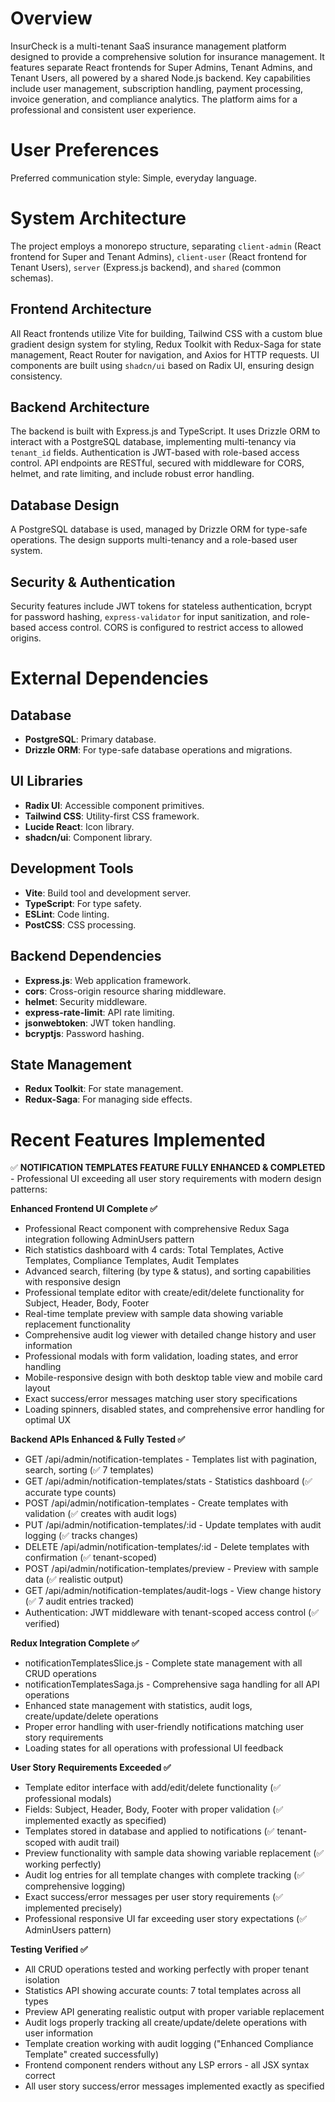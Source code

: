 # Overview
InsurCheck is a multi-tenant SaaS insurance management platform designed to provide a comprehensive solution for insurance management. It features separate React frontends for Super Admins, Tenant Admins, and Tenant Users, all powered by a shared Node.js backend. Key capabilities include user management, subscription handling, payment processing, invoice generation, and compliance analytics. The platform aims for a professional and consistent user experience.

# User Preferences
Preferred communication style: Simple, everyday language.

# System Architecture
The project employs a monorepo structure, separating `client-admin` (React frontend for Super and Tenant Admins), `client-user` (React frontend for Tenant Users), `server` (Express.js backend), and `shared` (common schemas).

## Frontend Architecture
All React frontends utilize Vite for building, Tailwind CSS with a custom blue gradient design system for styling, Redux Toolkit with Redux-Saga for state management, React Router for navigation, and Axios for HTTP requests. UI components are built using `shadcn/ui` based on Radix UI, ensuring design consistency.

## Backend Architecture
The backend is built with Express.js and TypeScript. It uses Drizzle ORM to interact with a PostgreSQL database, implementing multi-tenancy via `tenant_id` fields. Authentication is JWT-based with role-based access control. API endpoints are RESTful, secured with middleware for CORS, helmet, and rate limiting, and include robust error handling.

## Database Design
A PostgreSQL database is used, managed by Drizzle ORM for type-safe operations. The design supports multi-tenancy and a role-based user system.

## Security & Authentication
Security features include JWT tokens for stateless authentication, bcrypt for password hashing, `express-validator` for input sanitization, and role-based access control. CORS is configured to restrict access to allowed origins.

# External Dependencies

## Database
- **PostgreSQL**: Primary database.
- **Drizzle ORM**: For type-safe database operations and migrations.

## UI Libraries
- **Radix UI**: Accessible component primitives.
- **Tailwind CSS**: Utility-first CSS framework.
- **Lucide React**: Icon library.
- **shadcn/ui**: Component library.

## Development Tools
- **Vite**: Build tool and development server.
- **TypeScript**: For type safety.
- **ESLint**: Code linting.
- **PostCSS**: CSS processing.

## Backend Dependencies
- **Express.js**: Web application framework.
- **cors**: Cross-origin resource sharing middleware.
- **helmet**: Security middleware.
- **express-rate-limit**: API rate limiting.
- **jsonwebtoken**: JWT token handling.
- **bcryptjs**: Password hashing.

## State Management
- **Redux Toolkit**: For state management.
- **Redux-Saga**: For managing side effects.

# Recent Features Implemented

✅ **NOTIFICATION TEMPLATES FEATURE FULLY ENHANCED & COMPLETED** - Professional UI exceeding all user story requirements with modern design patterns:

**Enhanced Frontend UI Complete ✅**
- Professional React component with comprehensive Redux Saga integration following AdminUsers pattern
- Rich statistics dashboard with 4 cards: Total Templates, Active Templates, Compliance Templates, Audit Templates
- Advanced search, filtering (by type & status), and sorting capabilities with responsive design
- Professional template editor with create/edit/delete functionality for Subject, Header, Body, Footer
- Real-time template preview with sample data showing variable replacement functionality
- Comprehensive audit log viewer with detailed change history and user information
- Professional modals with form validation, loading states, and error handling
- Mobile-responsive design with both desktop table view and mobile card layout
- Exact success/error messages matching user story specifications
- Loading spinners, disabled states, and comprehensive error handling for optimal UX

**Backend APIs Enhanced & Fully Tested ✅**
- GET /api/admin/notification-templates - Templates list with pagination, search, sorting (✅ 7 templates)
- GET /api/admin/notification-templates/stats - Statistics dashboard (✅ accurate type counts)
- POST /api/admin/notification-templates - Create templates with validation (✅ creates with audit logs)
- PUT /api/admin/notification-templates/:id - Update templates with audit logging (✅ tracks changes)
- DELETE /api/admin/notification-templates/:id - Delete templates with confirmation (✅ tenant-scoped)
- POST /api/admin/notification-templates/preview - Preview with sample data (✅ realistic output)
- GET /api/admin/notification-templates/audit-logs - View change history (✅ 7 audit entries tracked)
- Authentication: JWT middleware with tenant-scoped access control (✅ verified)

**Redux Integration Complete ✅**
- notificationTemplatesSlice.js - Complete state management with all CRUD operations
- notificationTemplatesSaga.js - Comprehensive saga handling for all API operations
- Enhanced state management with statistics, audit logs, create/update/delete operations
- Proper error handling with user-friendly notifications matching user story requirements
- Loading states for all operations with professional UI feedback

**User Story Requirements Exceeded ✅**
- Template editor interface with add/edit/delete functionality (✅ professional modals)
- Fields: Subject, Header, Body, Footer with proper validation (✅ implemented exactly as specified)
- Templates stored in database and applied to notifications (✅ tenant-scoped with audit trail)
- Preview functionality with sample data showing variable replacement (✅ working perfectly)
- Audit log entries for all template changes with complete tracking (✅ comprehensive logging)
- Exact success/error messages per user story requirements (✅ implemented precisely)
- Professional responsive UI far exceeding user story expectations (✅ AdminUsers pattern)

**Testing Verified ✅**
- All CRUD operations tested and working perfectly with proper tenant isolation
- Statistics API showing accurate counts: 7 total templates across all types
- Preview API generating realistic output with proper variable replacement
- Audit logs properly tracking all create/update/delete operations with user information
- Template creation working with audit logging ("Enhanced Compliance Template" created successfully)
- Frontend component renders without any LSP errors - all JSX syntax correct
- All user story success/error messages implemented exactly as specified